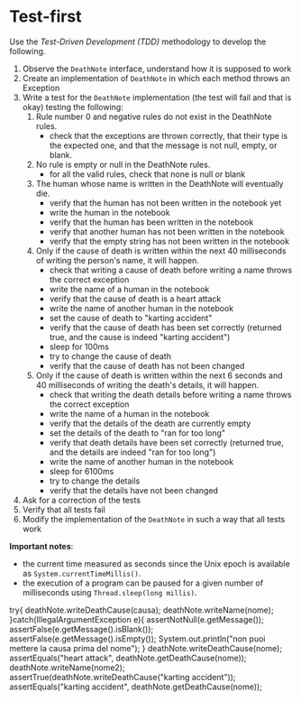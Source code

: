 # Test-first

Use the *Test-Driven Development (TDD)* methodology to develop the following.

1. Observe the `DeathNote` interface, understand how it is supposed to work
2. Create an implementation of `DeathNote` in which each method throws an Exception
3. Write a test for the `DeathNote` implementation (the test will fail and that is okay) testing the following:
   1. Rule number 0 and negative rules do not exist in the DeathNote rules.
      * check that the exceptions are thrown correctly, that their type is the expected one, and that the message is not null, empty, or blank.
   2. No rule is empty or null in the DeathNote rules.
      * for all the valid rules, check that none is null or blank
   3. The human whose name is written in the DeathNote will eventually die.
      * verify that the human has not been written in the notebook yet
      * write the human in the notebook
      * verify that the human has been written in the notebook
      * verify that another human has not been written in the notebook
      * verify that the empty string has not been written in the notebook
   4. Only if the cause of death is written within the next 40 milliseconds of writing the person's name, it will happen.
      * check that writing a cause of death before writing a name throws the correct exception
      * write the name of a human in the notebook
      * verify that the cause of death is a heart attack
      * write the name of another human in the notebook
      * set the cause of death to "karting accident"
      * verify that the cause of death has been set correctly (returned true, and the cause is indeed "karting accident")
      * sleep for 100ms
      * try to change the cause of death 
      * verify that the cause of death has not been changed
   5. Only if the cause of death is written within the next 6 seconds and 40 milliseconds of writing the death's details, it will happen.
      * check that writing the death details before writing a name throws the correct exception
      * write the name of a human in the notebook
      * verify that the details of the death are currently empty
      * set the details of the death to "ran for too long"
      * verify that death details have been set correctly (returned true, and the details are indeed "ran for too long")
      * write the name of another human in the notebook
      * sleep for 6100ms
      * try to change the details
      * verify that the details have not been changed
4. Ask for a correction of the tests
5. Verify that all tests fail
6. Modify the implementation of the `DeathNote` in such a way that all tests work

**Important notes**:
* the current time measured as seconds since the Unix epoch is available as `System.currentTimeMillis()`.
* the execution of a program can be paused for a given number of milliseconds using `Thread.sleep(long millis)`.



try{
            deathNote.writeDeathCause(causa);
            deathNote.writeName(nome);
        }catch(IllegalArgumentException e){
            assertNotNull(e.getMessage());
            assertFalse(e.getMessage().isBlank());
            assertFalse(e.getMessage().isEmpty());
            System.out.println("non puoi mettere la causa prima del nome");
        }
        deathNote.writeDeathCause(nome);
        assertEquals("heart attack", deathNote.getDeathCause(nome));
        deathNote.writeName(nome2);
        assertTrue(deathNote.writeDeathCause("karting accident"));
        assertEquals("karting accident", deathNote.getDeathCause(nome));
